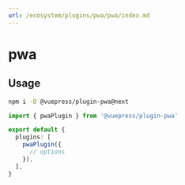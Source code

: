 ```yaml
---
url: /ecosystem/plugins/pwa/pwa/index.md
---
```

# pwa

## Usage

```bash
npm i -D @vuepress/plugin-pwa@next
```

```ts title=".vuepress/config.ts"
import { pwaPlugin } from '@vuepress/plugin-pwa'

export default {
  plugins: [
    pwaPlugin({
      // options
    }),
  ],
}
```
